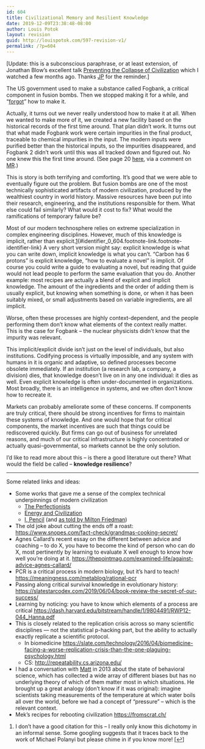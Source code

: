 ```yaml
---
id: 604
title: Civilizational Memory and Resilient Knowledge
date: 2019-12-09T23:38:48-08:00
author: Louis Potok
layout: revision
guid: http://louispotok.com/597-revision-v1/
permalink: /?p=604
---
```

[Update: this is a subconscious paraphrase, or at least extension, of Jonathan Blow&#8217;s excellent talk [Preventing the Collapse of Civilization](https://www.youtube.com/watch?v=pW-SOdj4Kkk) which I watched a few months ago. Thanks [JP](https://twitter.com/JanPaul123/status/1204300097774702592) for the reminder.]

The US government used to make a substance called Fogbank, a critical component in fusion bombs. Then we stopped making it for a while, and &#8220;[forgot](https://www.motherjones.com/politics/2009/05/fogbank-america-forgot-how-make-nuclear-bombs/)&#8221; how to make it.

Actually, it turns out we never really understood how to make it at all. When we wanted to make more of it, we created a new facility based on the historical records of the first time around. That plan didn&#8217;t work. It turns out that what made Fogbank work were certain impurities in the final product, traceable to chemical impurities in the input. The modern inputs were purified better than the historical inputs, so the impurities disappeared, and Fogbank 2 didn&#8217;t work until this was all tracked down and figured out. No one knew this the first time around. (See page 20 [here](http://louispotok.com/wp-content/uploads/2019/12/nwj2_09.pdf), via a comment on [MR](https://marginalrevolution.com/marginalrevolution/2019/12/monday-assorted-links-232.html#blog-comment-160012313).)

This is story is both terrifying and comforting. It&#8217;s good that we were able to eventually figure out the problem. But fusion bombs are one of the most technically sophisticated artifacts of modern civilization, produced by the wealthiest country in world history. Massive resources have been put into their research, engineering, and the institutions responsible for them. What else could fail similarly? What would it cost to fix? What would the ramifications of temporary failure be?

Most of our modern technosphere relies on extreme specialization in complex engineering disciplines. However, much of this knowledge is implicit, rather than explicit.[1](#footnote_0_604 "I don&rsquo;t have a good citation for this &ndash; I really only know this dichotomy in an informal sense. Some googling suggests that it traces back to the work of Michael Polanyi but please chime in if you know more!"){#identifier_0_604.footnote-link.footnote-identifier-link} A very short version might say: explicit knowledge is what you can write down, implicit knowledge is what you can&#8217;t. &#8220;Carbon has 6 protons&#8221; is explicit knowledge, &#8220;how to evaluate a novel&#8221; is implicit. Of course you could write a guide to evaluating a novel, but reading that guide would not lead people to perform the same evaluation that you do. Another example: most recipes are actually a blend of explicit and implicit knowledge. The amount of the ingredients and the order of adding them is usually explicit, but knowing when something is done, or when it has been suitably mixed, or small adjustments based on variable ingredients, are all implicit.

Worse, often these processes are highly context-dependent, and the people performing them don&#8217;t know what elements of the context really matter. This is the case for Fogbank &#8211; the nuclear physicists didn&#8217;t know that the impurity was relevant. 

This implicit/explicit divide isn&#8217;t just on the level of individuals, but also institutions. Codifying process is virtually impossible, and any system with humans in it is organic and adaptive, so defined processes become obsolete immediately. If an institution (a research lab, a company, a division) dies, that knowledge doesn&#8217;t live on in any one individual: it dies as well. Even explicit knowledge is often under-documented in organizations. Most broadly, there is an intelligence in systems, and we often don&#8217;t know how to recreate it.

Markets can probably ameliorate some of these concerns. If components are truly critical, there should be strong incentives for firms to maintain these systems of knowledge. And one would hope that for critical components, the market incentives are such that things could be rediscovered quickly. But firms can go out of business for unrelated reasons, and much of our critical infrastructure is highly concentrated or actually quasi-governmental, so markets cannot be the only solution.

I&#8217;d like to read more about this &#8211; is there a good literature out there? What would the field be called &#8211; **knowledge resilience**?

<hr class="wp-block-separator" />

Some related links and ideas:

  * Some works that gave me a sense of the complex technical underpinnings of modern civilization
      * [The Perfectionists](https://amzn.to/2qGhl8E)
      * [Energy and Civilization](https://amzn.to/35b1nlS)
      * [I, Pencil](https://fee.org/resources/i-pencil/) (and [as told by Milton Friedman](https://www.youtube.com/watch?v=67tHtpac5ws))
  * The old joke about cutting the ends off a roast: <a rel="noreferrer noopener" target="_blank" href="https://www.snopes.com/fact-check/grandmas-cooking-secret/">https://www.snopes.com/fact-check/grandmas-cooking-secret/</a>
  * Agnes Callard&#8217;s recent essay on the different between advice and coaching &#8211; to do X, you have to become the kind of person who can do X, most pertinently by learning to evaluate X well enough to know how well you&#8217;re doing at it. <a rel="noreferrer noopener" target="_blank" href="https://thepointmag.com/examined-life/against-advice-agnes-callard/">https://thepointmag.com/examined-life/against-advice-agnes-callard/</a>
  * PCR is a critical process in modern biology, but it&#8217;s hard to teach! <a rel="noreferrer noopener" target="_blank" href="https://meaningness.com/metablog/rational-pcr">https://meaningness.com/metablog/rational-pcr</a>
  * Passing along critical survival knowledge in evolutionary history: <a rel="noreferrer noopener" target="_blank" href="https://slatestarcodex.com/2019/06/04/book-review-the-secret-of-our-success/">https://slatestarcodex.com/2019/06/04/book-review-the-secret-of-our-success/</a>
  * Learning by noticing: you have to know which elements of a process are critical <a rel="noreferrer noopener" target="_blank" href="https://dash.harvard.edu/bitstream/handle/1/9804491/RWP12-044_Hanna.pdf">https://dash.harvard.edu/bitstream/handle/1/9804491/RWP12-044_Hanna.pdf</a>
  * This is closely related to the replication crisis across so many scientific disciplines &#8212; not the statistical p-hacking part, but the ability to actually exactly replicate a scientific protocol. 
      * In biomedicine <a rel="noreferrer noopener" target="_blank" href="https://slate.com/technology/2016/04/biomedicine-facing-a-worse-replication-crisis-than-the-one-plaguing-psychology.html">https://slate.com/technology/2016/04/biomedicine-facing-a-worse-replication-crisis-than-the-one-plaguing-psychology.html</a>
      * CS: <a rel="noreferrer noopener" target="_blank" href="http://repeatability.cs.arizona.edu/">http://repeatability.cs.arizona.edu/</a>
  * I had a conversation with [Matt](https://twitter.com/besttrousers) in 2013 about the state of behavioral science, which has collected a wide array of different biases but has no underlying theory of which of them matter most in which situations. He brought up a great analogy (don&#8217;t know if it was original): imagine scientists taking measurements of the temperature at which water boils all over the world, before we had a concept of &#8220;pressure&#8221; &#8211; which is the relevant context.
  * Mek&#8217;s recipes for rebooting civilization <a rel="noreferrer noopener" target="_blank" href="https://fromscrat.ch/">https://fromscrat.ch/</a>

<ol class="footnotes">
  <li id="footnote_0_604" class="footnote">
    I don&#8217;t have a good citation for this &#8211; I really only know this dichotomy in an informal sense. Some googling suggests that it traces back to the work of Michael Polanyi but please chime in if you know more! [<a href="#identifier_0_604" class="footnote-link footnote-back-link">&#8617;</a>]
  </li>
</ol>